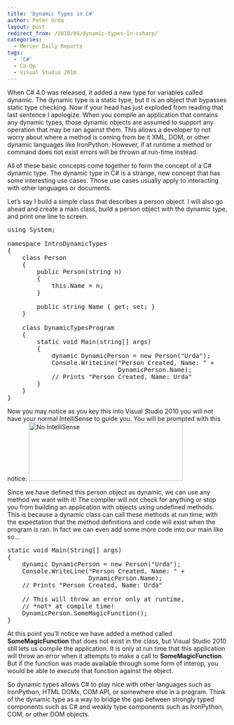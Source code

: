 ```yaml
---
title: 'Dynamic Types in C#'
author: Peter Urda
layout: post
redirect_from: /2010/09/dynamic-types-in-csharp/
categories:
  - Mercer Daily Reports
tags:
  - 'C#'
  - Co-Op
  - Visual Studio 2010
---
```

When C# 4.0 was released, it added a new type for variables called dynamic. The dynamic type is a static type, but it is an object that bypasses static type checking. Now if your head has just exploded from reading that last sentence I apologize. When you compile an application that contains any dynamic types, those dynamic objects are assumed to support any operation that may be ran against them. This allows a developer to not worry about where a method is coming from be it XML, DOM, or other dynamic languages like IronPython. However, if at runtime a method or command does not exist errors will be thrown at run-time instead.

All of these basic concepts come together to form the concept of a C# dynamic type. The dynamic type in C# is a strange, new concept that has some interesting use cases. Those use cases usually apply to interacting with other languages or documents.

Let&#8217;s say I build a simple class that describes a person object. I will also go ahead and create a main class, build a person object with the dynamic type, and print one line to screen.

<pre class="brush: csharp; title: ; notranslate" title="">using System;

namespace IntroDynamicTypes
{
    class Person
    {
        public Person(string n)
        {
            this.Name = n;
        }

        public string Name { get; set; }
    }

    class DynamicTypesProgram
    {
        static void Main(string[] args)
        {
            dynamic DynamicPerson = new Person("Urda");
            Console.WriteLine("Person Created, Name: " +
                              DynamicPerson.Name);
            // Prints "Person Created, Name: Urda"
        }
    }
}
</pre>

Now you may notice as you key this into Visual Studio 2010 you will not have your normal IntelliSense to guide you. You will be prompted with this notice:
<img src="http://www.peter-urda.com/wp/wp-content/uploads/2010/09/No-IntelliSense1.png" alt="No IntelliSense" title="No IntelliSense" width="351" height="134" class="aligncenter size-full wp-image-835" />

Since we have defined this person object as dynamic, we can use any method we want with it! The compiler will not check for anything or stop you from building an application with objects using undefined methods. This is because a dynamic class can call these methods at run time, with the expectation that the method definitions and code will exist when the program is ran. In fact we can even add some more code into our main like so...

<pre class="brush: csharp; title: ; notranslate" title="">static void Main(String[] args)
{
    dynamic DynamicPerson = new Person("Urda");
    Console.WriteLine("Person Created, Name: " +
                      DynamicPerson.Name);
    // Prints "Person Created, Name: Urda"

    // This will throw an error only at runtime,
    // *not* at compile time!
    DynamicPerson.SomeMagicFunction();
}
</pre>

At this point you&#8217;ll notice we have added a method called **SomeMagicFunction** that does not exist in the class, but Visual Studio 2010 still lets us compile the application. It is only at run time that this application will throw an error when it attempts to make a call to **SomeMagicFunction**. But if the function was made available through some form of interop, you would be able to execute that function against the object.

So dynamic types allows C# to play nice with other languages such as IronPython, HTML DOMs, COM API, or somewhere else in a program. Think of the dynamic type as a way to bridge the gap between strongly typed components such as C# and weakly type components such as IronPython, COM, or other DOM objects.
